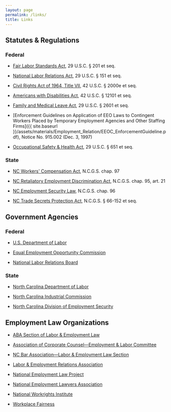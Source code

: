 ```yaml
---
layout: page
permalink: /links/
title: Links
---
```


## Statutes & Regulations 

### Federal 

- [Fair Labor Standards Act](https://www.law.cornell.edu/uscode/text/29/chapter-8), 29 U.S.C. § 201 et seq.

- [National Labor Relations Act](https://www.nlrb.gov/how-we-work/national-labor-relations-act), 29 U.S.C. § 151 et seq.

- [Civil Rights Act of 1964, Title VII](https://www.eeoc.gov/laws/statutes/titlevii.cfm), 42 U.S.C. § 2000e et seq.

- [Americans with Disabilities Act](https://www.ada.gov/pubs/adastatute08.htm), 42 U.S.C. § 12101 et seq.

- [Family and Medical Leave Act](https://www.dol.gov/whd/regs/statutes/fmla.htm), 29 U.S.C. § 2601 et seq.

- [Enforcement Guidelines on Application of EEO Laws to Contingent Workers Placed by Temporary Employment Agencies and Other Staffing Firms]({{ site.baseurl }}/assets/materials/Employment_Relation/EEOC_EnforcementGuideline.pdf), Notice No. 915.002 (Dec. 3, 1997)

- [Occupational Safety & Health Act](https://www.law.cornell.edu/uscode/text/29/chapter-15), 29 U.S.C. § 651 et seq.

### State  

- [NC Workers' Compensation Act](https://www.ncleg.gov/EnactedLegislation/Statutes/PDF/ByChapter/Chapter_97.pdf), N.C.G.S. chap. 97

- [NC Retaliatory Employment Discrimination Act](https://www.ncleg.gov/EnactedLegislation/Statutes/PDF/ByArticle/Chapter_95/Article_21.pdf), N.C.G.S. chap. 95, art. 21

- [NC Employment Security Law](https://www.ncleg.gov/EnactedLegislation/Statutes/PDF/ByChapter/Chapter_96.pdf), N.C.G.S. chap. 96

- [NC Trade Secrets Protection Act](http://www.ncga.state.nc.us/EnactedLegislation/Statutes/HTML/ByArticle/Chapter_66/Article_24.html), N.C.G.S. § 66-152 et seq.

## Government Agencies 

### Federal 

- [U.S. Department of Labor](https://www.dol.gov/)

- [Equal Employment Opportunity Commission](https://www.eeoc.gov/)

- [National Labor Relations Board](https://www.nlrb.gov/)

### State  

- [North Carolina Department of Labor](https://www.labor.nc.gov/)

- [North Carolina Industrial Commission](http://www.ic.nc.gov/)

- [North Carolina Division of Employment Security](https://des.nc.gov/des)

## Employment Law Organizations 

- [ABA Section of Labor & Employment Law](https://www.americanbar.org/groups/labor_law.html)

- [Association of Corporate Counsel—Employment & Labor Committee](https://www.acc.com/committees/ellc/)

- [NC Bar Association—Labor & Employment Law Section](https://www.ncbar.org/members/sections/labor-employment-law/)

- [Labor & Employment Relations Association](https://www.leraweb.org/)

- [National Employment Law Project](https://www.nelp.org)

- [National Employment Lawyers Association](https://www.nela.org/)

- [National Workrights Institute](https://www.workrights.org)

- [Workplace Fairness](https://www.workplacefairness.org/)
